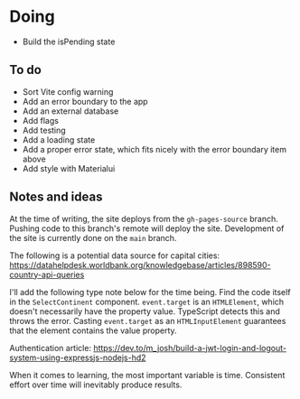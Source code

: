 # Doing

-   Build the isPending state

## To do

-   Sort Vite config warning
-   Add an error boundary to the app
-   Add an external database
-   Add flags
-   Add testing
-   Add a loading state
-   Add a proper error state, which fits nicely with the error boundary item above
-   Add style with Materialui

## Notes and ideas

At the time of writing, the site deploys from the `gh-pages-source` branch. Pushing code to this branch's remote will deploy the site. Development of the site is currently done on the `main` branch.

The following is a potential data source for capital cities: https://datahelpdesk.worldbank.org/knowledgebase/articles/898590-country-api-queries

I'll add the following type note below for the time being. Find the code itself in the `SelectContinent` component. `event.target` is an `HTMLElement`, which doesn't necessarily have the property value. TypeScript detects this and throws the error. Casting `event.target` as an `HTMLInputElement` guarantees that the element contains the value property.

Authentication article: https://dev.to/m_josh/build-a-jwt-login-and-logout-system-using-expressjs-nodejs-hd2

When it comes to learning, the most important variable is time. Consistent effort over time will inevitably produce results.
